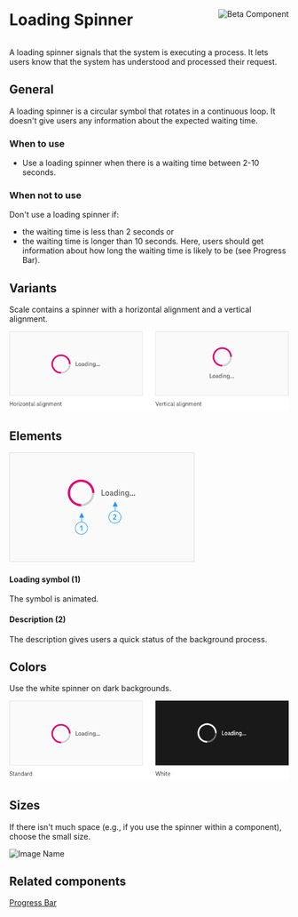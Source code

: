 <div style="display: inline-flex; align-items: center; justify-content: space-between; width: 100%;">
    <h1>Loading Spinner</h1>
    <img src="assets/tag-beta.svg" alt="Beta Component" />
</div>

A loading spinner signals that the system is executing a process. It lets users know that the system has understood and processed their request.

## General

A loading spinner is a circular symbol that rotates in a continuous loop. It doesn't give users any information about the expected waiting time.

### When to use

- Use a loading spinner when there is a waiting time between 2-10 seconds.

### When not to use

Don't use a loading spinner if:

- the waiting time is less than 2 seconds or
- the waiting time is longer than 10 seconds. Here, users should get information about how long the waiting time is likely to be (see Progress Bar).

## Variants

Scale contains a spinner with a horizontal alignment and a vertical alignment.

![Image Name](./img/Loading-Spinner-Varianten-EN.png)

## Elements

![Image Name](assets/3_components/loading-spinner/Loading-spinner-elemente.png)

#### Loading symbol (1)

The symbol is animated.

#### Description (2)

The description gives users a quick status of the background process.

## Colors

Use the white spinner on dark backgrounds.

![Image Name](./img/Loading-Spinner-Farben-EN.png)

## Sizes

If there isn't much space (e.g., if you use the spinner within a component), choose the small size.

![Image Name](./img/Loading-Spinner-Groeßen-EN.png)

## Related components

<a href="?path=/usage/components-progress-bar--determinate">Progress Bar</a>
